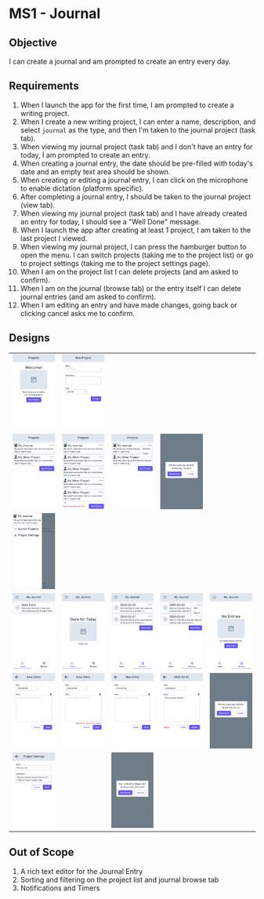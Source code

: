 # MS1 - Journal

## Objective
I can create a journal and am prompted to create an entry every day.

## Requirements
1) When I launch the app for the first time, I am prompted to create a writing project.
1) When I create a new writing project, I can enter a name, description, and select `journal` as the type, and then I'm taken to the journal project (task tab).
1) When viewing my journal project (task tab) and I don't have an entry for today, I am prompted to create an entry.
1) When creating a journal entry, the date should be pre-filled with today's date and an empty text area should be shown.
1) When creating or editing a journal entry, I can click on the microphone to enable dictation (platform specific).
1) After completing a journal entry, I should be taken to the journal project (view tab).
1) When viewing my journal project (task tab) and I have already created an entry for today, I should see a "Well Done" message.
1) When I launch the app after creating at least 1 project, I am taken to the last project I viewed.
1) When viewing my journal project, I can press the hamburger button to open the menu. I can switch projects (taking me to the project list) or go to project settings (taking me to the project settings page).
1) When I am on the project list I can delete projects (and am asked to confirm).
1) When I am on the journal (browse tab) or the entry itself I can delete journal entries (and am asked to confirm).
1) When I am editing an entry and have made changes, going back or clicking cancel asks me to confirm.


## Designs
|   |   |   |   |   |
|---|---|---|---|---|
| ![](./images/Twist-Home-Initial.png) | ![](./images/Twist-NewProject.png) |  |  |  |
| ![](./images/Twist-ProjectList.png) | ![](./images/Twist-ProjectList-Scroll.png) | ![](./images/Twist-ProjectList-dots.png) | ![](./images/Twist-ProjectList-dots-delete.png) |  |
| ![](./images/Twist-Project-Menu.png) |  |  |  |  |
| ![](./images/Twist-Journal-Task.png) | ![](./images/Twist-Journal-Task-empty.png) | ![](./images/Twist-Journal-Browse.png) | ![](./images/Twist-Journal-Browse-Dots.png) | ![](./images/Twist-Journal-Browse-empty.png) |
| ![](./images/Twist-Journal-Task-DailyEntry.png) | ![](./images/Twist-Journal-Task-DailyEntry-Error.png) | ![](./images/Twist-Journal-Browse-DailyEntry-New.png) | ![](./images/Twist-Journal-Browse-DailyEntry-Edit.png) | ![](./images/Twist-Journal-Browse-DailyEntry-Delete.png) |
| ![](./images/Twist-Journal-Settings.png) |  | ![](./images/Twist-Journal-Browse-DailyEntry-Unsaved.png) |  |  |

## Out of Scope
1) A rich text editor for the Journal Entry
1) Sorting and filtering on the project list and journal browse tab
1) Notifications and Timers
